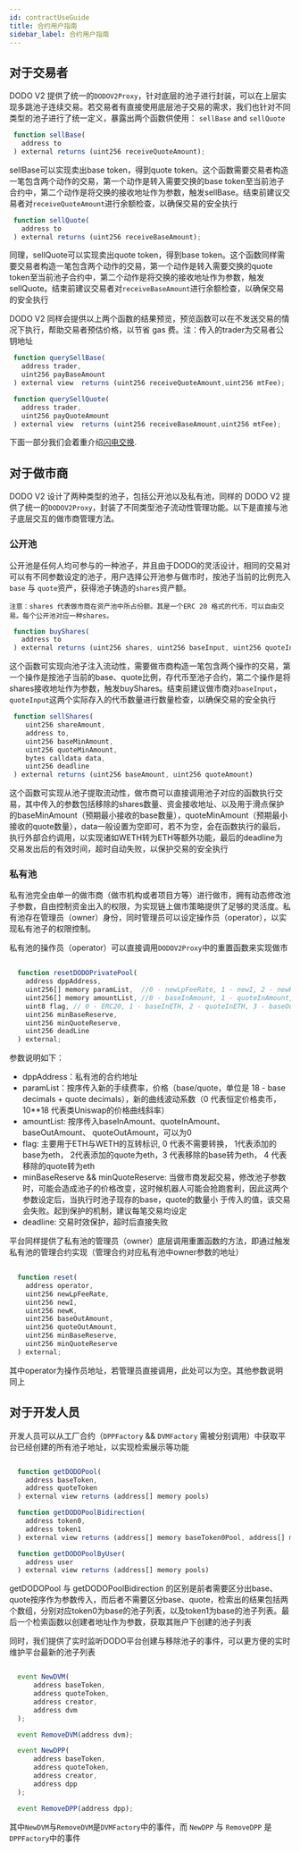 ```yaml
---
id: contractUseGuide
title: 合约用户指南
sidebar_label: 合约用户指南
---
```


## 对于交易者

DODO V2 提供了统一的`DODOV2Proxy`，针对底层的池子进行封装，可以在上层实现多跳池子连续交易。若交易者有直接使用底层池子交易的需求，我们也针对不同类型的池子进行了统一定义，暴露出两个函数供使用： `sellBase` and `sellQuote`

```javascript
 function sellBase(
   address to
 ) external returns (uint256 receiveQuoteAmount);
```

sellBase可以实现卖出base token，得到quote token。这个函数需要交易者构造一笔包含两个动作的交易，第一个动作是转入需要交换的base token至当前池子合约中，第二个动作是将交换的接收地址作为参数，触发sellBase。结束前建议交易者对`receiveQuoteAmount`进行余额检查，以确保交易的安全执行

```javascript
 function sellQuote(
   address to
 ) external returns (uint256 receiveBaseAmount);
```

同理，sellQuote可以实现卖出quote token，得到base token。这个函数同样需要交易者构造一笔包含两个动作的交易，第一个动作是转入需要交换的quote token至当前池子合约中，第二个动作是将交换的接收地址作为参数，触发sellQuote。结束前建议交易者对`receiveBaseAmount`进行余额检查，以确保交易的安全执行

DODO V2 同样会提供以上两个函数的结果预览，预览函数可以在不发送交易的情况下执行，帮助交易者预估价格，以节省 gas 费。注：传入的trader为交易者公钥地址

```javascript
 function querySellBase(
   address trader, 
   uint256 payBaseAmount
 ) external view  returns (uint256 receiveQuoteAmount,uint256 mtFee);

 function querySellQuote(
   address trader, 
   uint256 payQuoteAmount
 ) external view  returns (uint256 receiveBaseAmount,uint256 mtFee);
```

下面一部分我们会着重介绍[闪电交换](./flashSwap).

## 对于做市商

DODO V2 设计了两种类型的池子，包括公开池以及私有池，同样的 DODO V2 提供了统一的`DODOV2Proxy`，封装了不同类型池子流动性管理功能。以下是直接与池子底层交互的做市商管理方法。

### 公开池

公开池是任何人均可参与的一种池子，并且由于DODO的灵活设计，相同的交易对可以有不同参数设定的池子，用户选择公开池参与做市时，按池子当前的比例充入`base` 与 `quote`资产，获得池子铸造的`shares`资产额。

`
注意：shares 代表做市商在资产池中所占份额。其是一个ERC 20 格式的代币，可以自由交易。每个公开池对应一种shares。
`

```javascript
 function buyShares(
   address to
 ) external returns (uint256 shares, uint256 baseInput, uint256 quoteInput)
```

这个函数可实现向池子注入流动性，需要做市商构造一笔包含两个操作的交易，第一个操作是按池子当前的base、quote比例，存代币至池子合约，第二个操作是将shares接收地址作为参数，触发buyShares。结束前建议做市商对`baseInput`，`quoteInput`这两个实际存入的代币数量进行数量检查，以确保交易的安全执行


```javascript
 function sellShares(
    uint256 shareAmount,
    address to,
    uint256 baseMinAmount,
    uint256 quoteMinAmount,
    bytes calldata data,
    uint256 deadline
 ) external returns (uint256 baseAmount, uint256 quoteAmount)
```

这个函数可实现从池子提取流动性，做市商可以直接调用池子对应的函数执行交易，其中传入的参数包括移除的shares数量、资金接收地址、以及用于滑点保护的baseMinAmount（预期最小接收的base数量），quoteMinAmount（预期最小接收的quote数量），data一般设置为空即可，若不为空，会在函数执行的最后，执行外部合约调用，以实现诸如WETH转为ETH等额外功能，最后的deadline为交易发出后的有效时间，超时自动失败，以保护交易的安全执行


### 私有池


私有池完全由单一的做市商（做市机构或者项目方等）进行做市，拥有动态修改池子参数，自由控制资金出入的权限，为实现链上做市策略提供了足够的灵活度。私有池存在管理员（owner）身份，同时管理员可以设定操作员（operator），以实现私有池子的权限控制。

私有池的操作员（operator）可以直接调用`DODOV2Proxy`中的重置函数来实现做市

```javascript
  
  function resetDODOPrivatePool(
    address dppAddress,
    uint256[] memory paramList,  //0 - newLpFeeRate, 1 - newI, 2 - newK
    uint256[] memory amountList, //0 - baseInAmount, 1 - quoteInAmount, 2 - baseOutAmount, 3- quoteOutAmount
    uint8 flag, // 0 - ERC20, 1 - baseInETH, 2 - quoteInETH, 3 - baseOutETH, 4 - quoteOutETH
    uint256 minBaseReserve,
    uint256 minQuoteReserve,
    uint256 deadLine
  ) external;
```

参数说明如下：

- dppAddress：私有池的合约地址
- paramList：按序传⼊新的手续费率，价格（base/quote，单位是 18 - base decimals + quote decimals），新的曲线波动系数（0 代表恒定价格卖币，10**18 代表类Uniswap的价格曲线斜率）
- amountList: 按序传⼊baseInAmount、quoteInAmount、baseOutAmount、 quoteOutAmount，可以为0
- flag: 主要⽤于ETH与WETH的互转标识, 0 代表不需要转换， 1代表添加的base为eth， 2代表添加的quote为eth，3 代表移除的base转为eth， 4 代表移除的quote转为eth
- minBaseReserve && minQuoteReserve: 当做市商发起交易，修改池⼦参数时，可能会造成池⼦的价格改变，这时候机器⼈可能会抢跑套利，因此这两个参数设定后，当执⾏时池⼦现存的base，quote的数量⼩ 于传⼊的值，该交易会失败。起到保护的机制，建议每笔交易均设定
- deadline: 交易时效保护，超时后直接失败

平台同样提供了私有池的管理员（owner）底层调用重置函数的方法，即通过触发私有池的管理合约实现（管理合约对应私有池中owner参数的地址）

```javascript
    
  function reset(
    address operator,
    uint256 newLpFeeRate,
    uint256 newI,
    uint256 newK,
    uint256 baseOutAmount,
    uint256 quoteOutAmount,
    uint256 minBaseReserve,
    uint256 minQuoteReserve
  ) external; 
```
其中operator为操作员地址，若管理员直接调用，此处可以为空。其他参数说明同上


## 对于开发人员

开发人员可以从工厂合约（`DPPFactory` && `DVMFactory` 需被分别调用）中获取平台已经创建的所有池子地址，以实现检索展示等功能

```javascript

  function getDODOPool(
    address baseToken,
    address quoteToken
  ) external view returns (address[] memory pools)

  function getDODOPoolBidirection(
    address token0,
    address token1
  ) external view returns (address[] memory baseToken0Pool, address[] memory baseToken1Pool)

  function getDODOPoolByUser(
    address user
  ) external view returns (address[] memory pools)

```

getDODOPool 与 getDODOPoolBidirection 的区别是前者需要区分出base、quote按序作为参数传入，而后者不需要区分base、quote，检索出的结果包括两个数组，分别对应token0为base的池子列表，以及token1为base的池子列表。最后一个检索函数以创建者地址作为参数，获取其账户下创建的池子列表


同时，我们提供了实时监听DODO平台创建与移除池子的事件，可以更方便的实时维护平台最新的池子列表

```javascript

  event NewDVM(
      address baseToken,
      address quoteToken,
      address creator,
      address dvm
  );

  event RemoveDVM(address dvm);

  event NewDPP(
      address baseToken,
      address quoteToken,
      address creator,
      address dpp
  );

  event RemoveDPP(address dpp);
```

其中`NewDVM`与`RemoveDVM`是`DVMFactory`中的事件，而 `NewDPP` 与 `RemoveDPP` 是 `DPPFactory`中的事件
